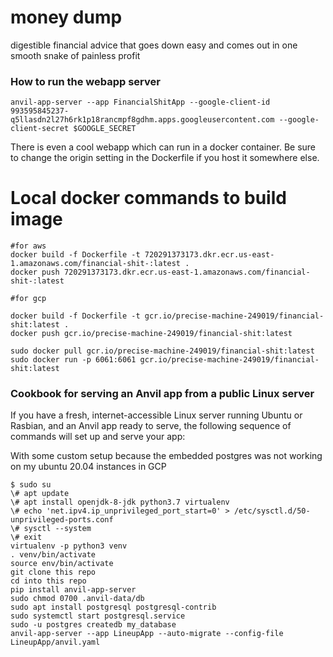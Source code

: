 # money dump
digestible financial advice that goes down easy and comes out in one smooth snake of painless profit


### How to run the webapp server
```commandline
anvil-app-server --app FinancialShitApp --google-client-id 993595845237-q5llasdn2l27h6rk1p18rancmpf8gdhm.apps.googleusercontent.com --google-client-secret $GOOGLE_SECRET
```

There is even a cool webapp which can run in a docker container. Be sure to change the origin setting in the Dockerfile if you host it somewhere else.

# Local docker commands to build image
```commandline
#for aws
docker build -f Dockerfile -t 720291373173.dkr.ecr.us-east-1.amazonaws.com/financial-shit-:latest .
docker push 720291373173.dkr.ecr.us-east-1.amazonaws.com/financial-shit-:latest

#for gcp

docker build -f Dockerfile -t gcr.io/precise-machine-249019/financial-shit:latest .
docker push gcr.io/precise-machine-249019/financial-shit:latest

sudo docker pull gcr.io/precise-machine-249019/financial-shit:latest
sudo docker run -p 6061:6061 gcr.io/precise-machine-249019/financial-shit:latest
```


### Cookbook for serving an Anvil app from a public Linux server
If you have a fresh, internet-accessible Linux server running Ubuntu or Rasbian, and an Anvil app ready to serve, the following sequence of commands will set up and serve your app:

With some custom setup because the embedded postgres was not working on my ubuntu 20.04 instances in GCP
```
$ sudo su
\# apt update
\# apt install openjdk-8-jdk python3.7 virtualenv
\# echo 'net.ipv4.ip_unprivileged_port_start=0' > /etc/sysctl.d/50-unprivileged-ports.conf
\# sysctl --system
\# exit
virtualenv -p python3 venv
. venv/bin/activate
source env/bin/activate
git clone this repo
cd into this repo
pip install anvil-app-server
sudo chmod 0700 .anvil-data/db
sudo apt install postgresql postgresql-contrib
sudo systemctl start postgresql.service
sudo -u postgres createdb my_database
anvil-app-server --app LineupApp --auto-migrate --config-file LineupApp/anvil.yaml
```